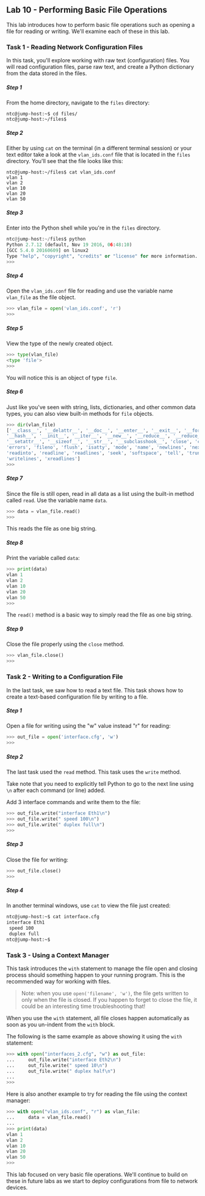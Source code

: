 ## Lab 10 - Performing Basic File Operations

This lab introduces how to perform basic file operations such as opening a file for reading or writing.  We'll examine each of these in this lab.

### Task 1 - Reading Network Configuration Files

In this task, you'll explore working with raw text (configuration) files.  You will read configuration files, parse raw text, and create a Python dictionary from the data stored in the files.

##### Step 1

From the home directory, navigate to the `files` directory:

```
ntc@jump-host:~$ cd files/
ntc@jump-host:~/files$
```

##### Step 2

Either by using `cat` on the terminal (in a different terminal session) or your text editor take a look at the `vlan_ids.conf` file that is located in the `files` directory.  You'll see that the file looks like this:

```
ntc@jump-host:~/files$ cat vlan_ids.conf
vlan 1
vlan 2
vlan 10
vlan 20
vlan 50
```

##### Step 3

Enter into the Python shell while you're in the `files` directory.

```python
ntc@jump-host:~/files$ python
Python 2.7.12 (default, Nov 19 2016, 06:48:10)
[GCC 5.4.0 20160609] on linux2
Type "help", "copyright", "credits" or "license" for more information.
>>>
```

##### Step 4

Open the `vlan_ids.conf` file for reading and use the variable name `vlan_file` as the file object.

```python
>>> vlan_file = open('vlan_ids.conf', 'r')
>>>
```

##### Step 5

View the type of the newly created object.

```python
>>> type(vlan_file)
<type 'file'>
>>>
```

You will notice this is an object of type `file`.

##### Step 6

Just like you've seen with string, lists, dictionaries, and other common data types, you can also view built-in methods for `file` objects.

```python
>>> dir(vlan_file)
['__class__', '__delattr__', '__doc__', '__enter__', '__exit__', '__format__', '__getattribute__',
'__hash__', '__init__', '__iter__', '__new__', '__reduce__', '__reduce_ex__', '__repr__',
'__setattr__', '__sizeof__', '__str__', '__subclasshook__', 'close', 'closed', 'encoding',
'errors', 'fileno', 'flush', 'isatty', 'mode', 'name', 'newlines', 'next', 'read',
'readinto', 'readline', 'readlines', 'seek', 'softspace', 'tell', 'truncate', 'write',
'writelines', 'xreadlines']
>>>
```

##### Step 7

Since the file is still open, read in all data as a list using the built-in method called `read`.  Use the variable name `data`.

```python
>>> data = vlan_file.read()
>>>
```

This reads the file as one big string.

##### Step 8

Print the variable called `data`:

```python
>>> print(data)
vlan 1
vlan 2
vlan 10
vlan 20
vlan 50
>>>

```

The `read()` method is a basic way to simply read the file as one big string.

##### Step 9

Close the file properly using the `close` method.

```python
>>> vlan_file.close()
>>>
```


### Task 2 - Writing to a Configuration File

In the last task, we saw how to read a text file.  This task shows how to create a text-based configuration file by writing to a file.

##### Step 1

Open a file for writing using the "w" value instead "r" for reading:

```python
>>> out_file = open('interface.cfg', 'w')
>>>
```

##### Step 2

The last task used the `read` method.  This task uses the `write` method.

Take note that you need to explicitly tell Python to go to the next line using `\n` after each command (or line) added.

Add 3 interface commands and write them to the file:

```python
>>> out_file.write("interface Eth1\n")
>>> out_file.write(" speed 100\n")    
>>> out_file.write(" duplex full\n")
>>>
```

##### Step 3

Close the file for writing:

```python
>>> out_file.close()
>>>
```

##### Step 4

In another terminal windows, use `cat` to view the file just created:

```bash
ntc@jump-host:~$ cat interface.cfg
interface Eth1
 speed 100
 duplex full
ntc@jump-host:~$
```

### Task 3 - Using a Context Manager

This task introduces the `with` statement to manage the file open and closing process should something happen to your running program.  This is the recommended way for working with files.

> Note: when you use `open('filename', 'w')`, the file gets written to only when the file is closed.  If you happen to forget to close the file, it could be an interesting time troubleshooting that!

When you use the `with` statement, all file closes happen automatically as soon as you un-indent from the `with` block.

The following is the same example as above showing it using the `with` statement:

``` python
>>> with open("interfaces_2.cfg", "w") as out_file:
...     out_file.write("interface Eth2\n")
...     out_file.write(" speed 10\n")    
...     out_file.write(" duplex half\n")
...
>>>
```

Here is also another example to try for reading the file using the context manager:

```python
>>> with open("vlan_ids.conf", "r") as vlan_file:
...     data = vlan_file.read()
...
>>> print(data)
vlan 1
vlan 2
vlan 10
vlan 20
vlan 50
>>>
```


This lab focused on very basic file operations. We'll continue to build on these in future labs as we start to deploy configurations from file to network devices.
